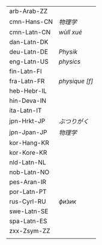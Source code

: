 | | |
|-|-|
| arb-Arab-ZZ |  |
| cmn-Hans-CN | _物理学_ |
| cmn-Latn-CN | _wùlǐ xué_ |
| dan-Latn-DK |  |
| deu-Latn-DE | _Physik_ |
| eng-Latn-US | _physics_ |
| fin-Latn-FI |  |
| fra-Latn-FR | _physique [f]_ |
| heb-Hebr-IL |  |
| hin-Deva-IN |  |
| ita-Latn-IT |  |
| jpn-Hrkt-JP | _ぶつりがく_ |
| jpn-Jpan-JP | _物理学_ |
| kor-Hang-KR |  |
| kor-Kore-KR |  |
| nld-Latn-NL |  |
| nob-Latn-NO |  |
| pes-Aran-IR |  |
| por-Latn-PT |  |
| rus-Cyrl-RU | _фи́зик_ |
| swe-Latn-SE |  |
| spa-Latn-ES |  |
| zxx-Zsym-ZZ |  |
|  |  |
